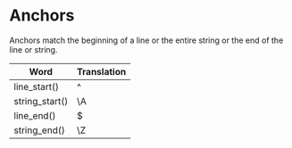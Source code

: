 # Anchors

Anchors match the beginning of a line or the entire string or
the end of the line or string.

| Word | Translation |
|------|-------------|
| line_start() | ^ |
| string_start() | \\A |
| line_end() | $ |
| string_end() | \\Z |

